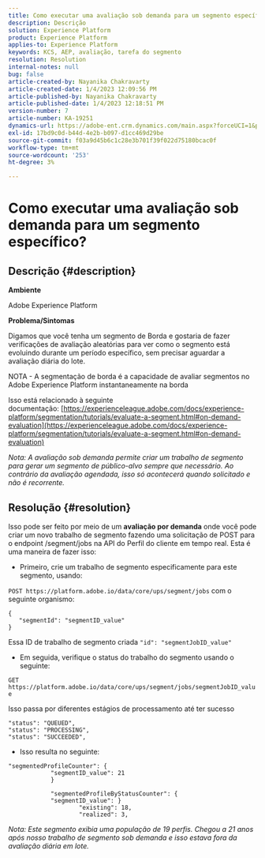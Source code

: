 ```yaml
---
title: Como executar uma avaliação sob demanda para um segmento específico?
description: Descrição
solution: Experience Platform
product: Experience Platform
applies-to: Experience Platform
keywords: KCS, AEP, avaliação, tarefa do segmento
resolution: Resolution
internal-notes: null
bug: false
article-created-by: Nayanika Chakravarty
article-created-date: 1/4/2023 12:09:56 PM
article-published-by: Nayanika Chakravarty
article-published-date: 1/4/2023 12:18:51 PM
version-number: 7
article-number: KA-19251
dynamics-url: https://adobe-ent.crm.dynamics.com/main.aspx?forceUCI=1&pagetype=entityrecord&etn=knowledgearticle&id=a480ddad-288c-ed11-81ac-6045bd006a22
exl-id: 17bd9c0d-b44d-4e2b-b097-d1cc469d29be
source-git-commit: f03a9d45b6c1c28e3b701f39f022d75180bcac0f
workflow-type: tm+mt
source-wordcount: '253'
ht-degree: 3%

---
```


# Como executar uma avaliação sob demanda para um segmento específico?

## Descrição {#description}


<b>Ambiente</b>

Adobe Experience Platform

<b>Problema/Sintomas</b>

Digamos que você tenha um segmento de Borda e gostaria de fazer verificações de avaliação aleatórias para ver como o segmento está evoluindo durante um período específico, sem precisar aguardar a avaliação diária do lote.

NOTA - A segmentação de borda é a capacidade de avaliar segmentos no Adobe Experience Platform instantaneamente na borda

Isso está relacionado à seguinte documentação: [https://experienceleague.adobe.com/docs/experience-platform/segmentation/tutorials/evaluate-a-segment.html#on-demand-evaluation](https://experienceleague.adobe.com/docs/experience-platform/segmentation/tutorials/evaluate-a-segment.html#on-demand-evaluation)

*Nota: A avaliação sob demanda permite criar um trabalho de segmento para gerar um segmento de público-alvo sempre que necessário. Ao contrário da avaliação agendada, isso só acontecerá quando solicitado e não é recorrente.*


## Resolução {#resolution}


Isso pode ser feito por meio de um <b>avaliação por demanda</b> onde você pode criar um novo trabalho de segmento fazendo uma solicitação de POST para o endpoint /segment/jobs na API do Perfil do cliente em tempo real. Esta é uma maneira de fazer isso:

- Primeiro, crie um trabalho de segmento especificamente para este segmento, usando:


`POST https://platform.adobe.io/data/core/ups/segment/jobs` com o seguinte organismo:


```
{
   "segmentId": "segmentID_value"
}
```


Essa ID de trabalho de segmento criada `"id": "segmentJobID_value"`

- Em seguida, verifique o status do trabalho do segmento usando o seguinte:


`GET https://platform.adobe.io/data/core/ups/segment/jobs/segmentJobID_value`

Isso passa por diferentes estágios de processamento até ter sucesso




```
"status": "QUEUED",
"status": "PROCESSING",
"status": "SUCCEEDED",
```




- Isso resulta no seguinte:





```
"segmentedProfileCounter": {
            "segmentID_value": 21
            }

            "segmentedProfileByStatusCounter": {
            "segmentID_value": }
                    "existing": 18,
                    "realized": 3,
```




*Nota: Este segmento exibia uma população de 19 perfis. Chegou a 21 anos após nosso trabalho de segmento sob demanda e isso estava fora da avaliação diária em lote.*
